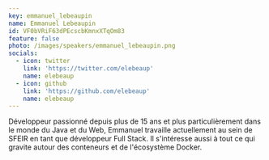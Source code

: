 ```yaml
---
key: emmanuel_lebeaupin
name: Emmanuel Lebeaupin
id: VF0bVRiF63dPEcscbKmnxXTqOm83
feature: false
photo: /images/speakers/emmanuel_lebeaupin.png
socials:
  - icon: twitter
    link: 'https://twitter.com/elebeaup'
    name: elebeaup
  - icon: github
    link: 'https://github.com/elebeaup'
    name: elebeaup
---
```

Développeur passionné depuis plus de 15 ans et plus particulièrement dans le monde du Java et du Web, Emmanuel travaille actuellement au sein de SFEIR en tant que développeur Full Stack. Il s'intéresse aussi à tout ce qui gravite autour des conteneurs et de l'écosystème Docker.